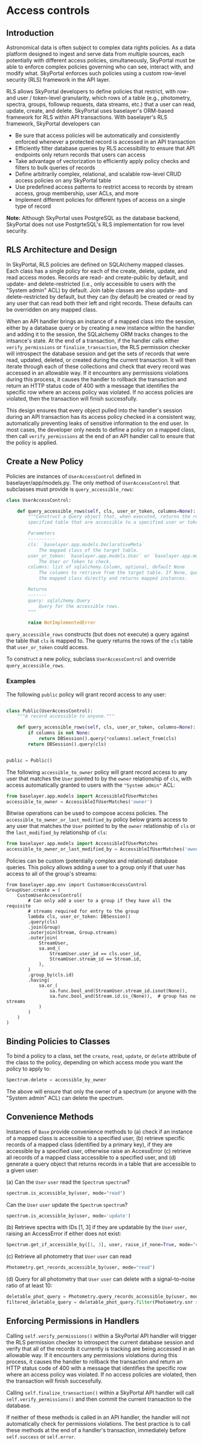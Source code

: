 # Access controls

## Introduction
Astronomical data is often subject to complex data rights policies. As a data platform designed to ingest and serve data from multiple sources, each potentially with different access policies, simultaneously, SkyPortal must be able to enforce complex policies governing who can see, interact with, and modify what. SkyPortal  enforces such policies using a custom row-level security (RLS) framework in the API layer.

RLS allows SkyPortal developers to define policies that restrict, with row- and user / token-level granularity, which rows of a table (e.g., photometry, spectra, groups, followup requests, data streams, etc.) that a user can read, update, create, and delete. SkyPortal uses baselayer's ORM-based framework for RLS within API transactions. With baselayer's RLS framework, SkyPortal developers can

* Be sure that access policies will be automatically and consistently enforced whenever a protected record is accessed in an API transaction
* Efficiently filter database queries by RLS accessibility to ensure that API endpoints only return records that users can access
* Take advantage of vectorization to efficiently apply policy checks and filters to bulk queries of records
* Define arbitrarily complex, relational, and scalable row-level CRUD access policies on any SkyPortal table
* Use predefined access patterns to restrict access to records by stream access, group membership, user ACLs, and more
* Implement different policies for different types of access on a single type of record

**Note:** Although SkyPortal uses PostgreSQL as the database backend, SkyPortal does not use PostgrteSQL's RLS implementation for row level security.

## RLS Architecture and Design

In SkyPortal, RLS policies are defined on SQLAlchemy mapped classes. Each class has a single policy for each of the create, delete, update, and read access modes. Records are read- and create-public by default, and update- and delete-restricted (i.e., only accessible to users with the "System admin" ACL) by default. Join table classes are also update- and delete-restricted by default, but they can (by default) be created or read by any user that can read both their left and right records. These defaults can be overridden on any mapped class.

When an API handler brings an instance of a mapped class into the session, either by a database query or by creating a new instance within the handler and adding it to the session, the SQLalchemy ORM tracks changes to the intsance's state. At the end of a transaction, if the handler calls either `verify_permissions` or `finalize_transaction`, the RLS permission checker will introspect the database session and get the sets of records that were read, updated, deleted, or created during the current transaction. It will then iterate through each of these collections and check that every record was accessed in an allowable way. If it encounters any permissions violations during this process, it causes the handler to rollback the transaction and return an HTTP status code of 400 with a message that identifies the specific row where an access policy was violated. If no access policies are violated, then the transaction will finish successfully.

This design ensures that every object pulled into the handler's session during an API transaction has its access policy checked in a consistent way, automatically preventing leaks of sensitive information to the end user. In most cases, the developer only needs to define a policy on a mapped class, then call `verify_permissions` at the end of an API handler call to ensure that the policy is applied.

## Create a New Policy

Policies are instances of  `UserAccessControl`  defined in baselayer/app/models.py. The only method of `UserAccessControl` that subclasses must provide is `query_accessible_rows`:

```python
class UserAccessControl:

    def query_accessible_rows(self, cls, user_or_token, columns=None):
        """Construct a Query object that, when executed, returns the rows of a
        specified table that are accessible to a specified user or token.

        Parameters
        ----------
        cls: `baselayer.app.models.DeclarativeMeta`
            The mapped class of the target table.
        user_or_token: `baselayer.app.models.User` or `baselayer.app.models.Token`
            The User or Token to check.
        columns: list of sqlalchemy.Column, optional, default None
            The columns to retrieve from the target table. If None, queries
            the mapped class directly and returns mapped instances.

        Returns
        -------
        query: sqlalchemy.Query
            Query for the accessible rows.
        """

        raise NotImplementedError
```

`query_accessible_rows` constructs (but does not execute) a query against the table that `cls` is mapped to. The query returns the rows of the `cls` table that `user_or_token` could access.

To construct a new policy, subclass `UserAccessControl` and override `query_accessible_rows`.

### Examples

The following `public` policy will grant record access to any user:

```python

class Public(UserAccessControl):
    """A record accessible to anyone."""

    def query_accessible_rows(self, cls, user_or_token, columns=None):
        if columns is not None:
            return DBSession().query(*columns).select_from(cls)
        return DBSession().query(cls)


public = Public()
```

The following `accessible_to_owner` policy will grant record access to any user that matches the `User` pointed to by the `owner` relationship of `cls`, with access automatically granted to users with the `"System admin"` ACL:

```python
from baselayer.app.models import AccessibleIfUserMatches
accessible_to_owner = AccessibleIfUserMatches('owner')
```

Bitwise operations can be used to compose access policies. The  `accessible_to_owner_or_last_modified_by` policy below grants access to any user that matches the `User` pointed to by the `owner` relationship of `cls` or the `last_modified_by` relationship of `cls`:

```python
from baselayer.app.models import AccessibleIfUserMatches
accessible_to_owner_or_last_modified_by = AccessibleIfUserMatches('owner') | AccessibleIfUserMatches('last_modified_by')
```

Policies can be custom (potentially complex and relational) database queries. This policy allows adding a user to a group only if that user has access to all of the group's streams:

```
from baselayer.app.env import CustomserAccessControl
GroupUser.create = (
    CustomUserAccessControl(
        # Can only add a user to a group if they have all the requisite
        # streams required for entry to the group
        lambda cls, user_or_token: DBSession()
        .query(cls)
        .join(Group)
        .outerjoin(Stream, Group.streams)
        .outerjoin(
            StreamUser,
            sa.and_(
                StreamUser.user_id == cls.user_id,
                StreamUser.stream_id == Stream.id,
            ),
        )
        .group_by(cls.id)
        .having(
            sa.or_(
                sa.func.bool_and(StreamUser.stream_id.isnot(None)),
                sa.func.bool_and(Stream.id.is_(None)),  # group has no streams
            )
        )
    )
)
```

## Binding Policies to Classes

To bind a policy to a class, set the `create`, `read`, `update`, or `delete` attribute of the class to the policy, depending on which access mode you want the policy to apply to:

```python
Spectrum.delete = accessible_by_owner
```

The above will ensure that only the owner of a spectrum (or anyone with the "System admin" ACL) can delete the spectrum.

## Convenience Methods

Instances of `Base` provide convenience methods to (a) check if an instance of a mapped class is accessible to a specified user, (b) retrieve specific records of a mapped class (identified by a primary key), if they are accessible by a specified user, otherwise raise an AccessError (c) retrieve all records of a mapped class accessible to a specified user, and (d) generate a query object that returns records in a table that are accessible to a given user:

(a) Can the `User` `user` read the `Spectrum` `spectrum`?

```python
spectrum.is_accessible_by(user, mode="read")
```

Can the `User` `user` update the `Spectrum` `spectrum`?

```python
spectrum.is_accessible_by(user, mode='update')
```

(b) Retrieve spectra with IDs [1, 3] if they are updatable by the `User` `user`, raising an AccessError if either does not exist:

```python
Spectrum.get_if_accessible_by([1, 3], user, raise_if_none=True, mode="update")
```

(c) Retrieve all photometry that `User` `user` can read

```python
Photometry.get_records_accessible_by(user, mode="read")
```

(d) Query for all photometry that `User` `user` can delete with a signal-to-noise ratio of at least 10:

```python
deletable_phot_query = Photometry.query_records_accessible_by(user, mode="delete")
filtered_deletable_query = deletable_phot_query.filter(Photometry.snr > 10).all()
```


## Enforcing Permissions in Handlers

Calling `self.verify_permissions()` within a SkyPortal API handler will trigger the RLS permission checker to introspect the current database session and verify that all of the records it currently is tracking are being accessed in an allowable way.  If it encounters any permissions violations during this process, it causes the handler to rollback the transaction and return an HTTP status code of 400 with a message that identifies the specific row where an access policy was violated. If no access policies are violated, then the transaction will finish successfully.

Calling `self.finalize_transaction()` within a SkyPortal API handler will call `self.verify_permissions()` and then commit the current transaction to the database.

If neither of these methods is called in an API handler, the handler will not automatically check for permissions violations. The best practice is to call these methods at the end of a handler's transaction, immediately before `self.success` or `self.error`.
